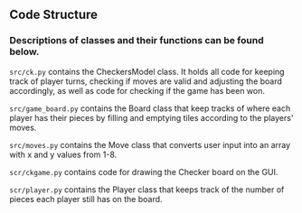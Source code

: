 ## Code Structure

### Descriptions of classes and their functions can be found below.

```src/ck.py``` contains the CheckersModel class. It holds all code for keeping track of player turns, checking if moves are valid and adjusting the board accordingly, as well as code for checking if the game has been won.

```src/game_board.py``` contains the Board class that keep tracks of where each player has their pieces by filling and emptying tiles according to the players' moves.

```src/moves.py```  contains the Move class that converts user input into an array with x and y values from 1-8.

```scr/ckgame.py``` contains code for drawing the Checker board on the GUI.

```scr/player.py``` contains the Player class that keeps track of the number of pieces each player still has on the board.
